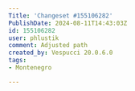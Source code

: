 ```yaml
---
Title: 'Changeset #155106282'
PublishDate: 2024-08-11T14:43:03Z
id: 155106282
user: phlustik
comment: Adjusted path
created_by: Vespucci 20.0.6.0
tags:
- Montenegro

---
```

